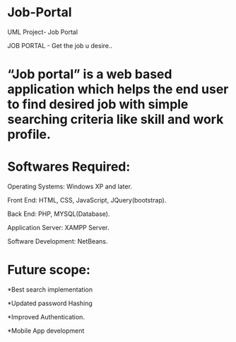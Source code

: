 # Job-Portal
UML Project- Job Portal


JOB PORTAL - Get the job u desire..

# “Job portal” is a web based application which helps the end user to find desired job with simple searching criteria like skill and work profile.
# Softwares Required:

Operating Systems: Windows XP and later.

Front End: HTML, CSS, JavaScript, JQuery(bootstrap).

Back End: PHP, MYSQL(Database).

Application Server: XAMPP Server.

Software Development: NetBeans.


# Future scope:

*Best search implementation
 
*Updated password Hashing

*Improved Authentication.

*Mobile App development


